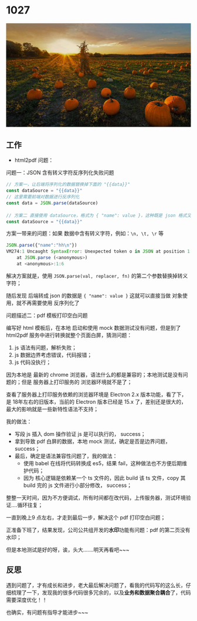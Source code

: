 
# 1027

![](./bg-imgs/1027.jpg)

## 工作

- html2pdf 问题：

问题一：JSON 含有转义字符反序列化失败问题

```js
// 方案一，让后端将序列化的数据替换掉下面的 "{{data}}"
const dataSource = "{{data}}"
// 这里需要前端对数据进行反序列化
const data = JSON.parse(dataSource)

// 方案二 直接使用 dataSource，格式为 { "name": value }，这种既是 json 格式又是 对象格式，不需要反序列化
const dataSource = "{{data}}"
```

方案一带来的问题：如果 数据中含有转义字符，例如：`\n, \t, \r` 等

```js
JSON.parse({"name":"hh\n"})
VM274:1 Uncaught SyntaxError: Unexpected token o in JSON at position 1
    at JSON.parse (<anonymous>)
    at <anonymous>:1:6
```

解决方案就是，使用 `JSON.parse(val, replacer, fn)` 的第二个参数替换掉转义字符；

随后发现 后端转成 json 的数据是 `{ "name": value }` 这就可以直接当做 对象使用，就不再需要使用 反序列化了

问题描述二：pdf 模板打印空白问题

编写好 html 模板后，在本地 启动和使用 mock 数据测试没有问题，但是到了  html2pdf 服务中进行转换就整个页面白屏，猜测问题：

1. js 语法有问题，解析失败；
2. js 数据边界考虑错误，代码报错；
3. js 代码没执行；

因为本地是 最新的 chrome 浏览器，语法什么的都是兼容的；本地测试是没有问题的；但是 服务器上打印服务的 浏览器环境就不是了；

查看了服务器上打印服务依赖的浏览器环境是 Electron 2.x 版本功能，看了下，是 18年左右的旧版本，当前的 Electron 版本已经是 15.x 了，差别还是很大的，最大的影响就是一些新特性语法不支持；

我的做法：

- 写段 js 插入 dom 操作验证 js 是可以执行的， success；
- 拿到导致 pdf 白屏的数据，本地 mock 测试，确定是否是边界问题，success；
- 最后，确定是语法兼容性问题了，我的做法：
  - 使用 babel 在线将代码转换成 es5，结果 fail，这种做法也不方便后期维护代码；
  - 因为 核心逻辑是依赖某一个 ts 文件的，因此 build 该 ts 文件，copy 其 build 完的 js 文件进行小部分修改， success；

整整一天时间，因为不方便调试，所有时间都在改代码，上传服务器，测试环境验证....循环往复；

一直到晚上9 点左右，才走到最后一步，解决这个 pdf 打印空白问题；


正准备下班了，结果发现，公司公共组开发的**水印**功能有问题：pdf 的第二页没有水印；

但是本地测试是好的呀，诶，头大.......明天再看吧~~~

## 反思

遇到问题了，才有成长和进步，老大最后解决问题了，看我的代码写的这么长，仔细梳理了一下，发现我的很多代码很多冗余的，以及**业务和数据聚合耦合**了，代码需要深度优化！！

也确实，有问题有指导才能进步~~~